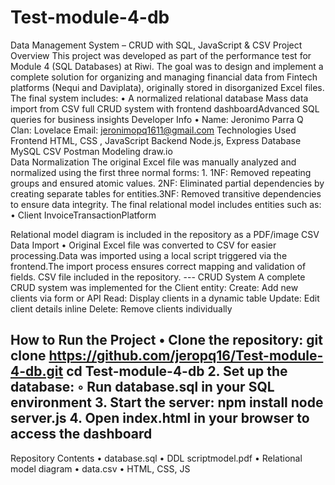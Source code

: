 # Test-module-4-db

 Data Management System – CRUD with SQL, JavaScript & CSV 
 Project Overview
This project was developed as part of the performance test for Module 4 (SQL Databases) at Riwi. The goal was to design and implement a complete solution for organizing and managing financial data from Fintech platforms (Nequi and Daviplata), originally stored in disorganized Excel files. The final system includes: 
    • A normalized relational database
Mass data import from CSV full CRUD system with frontend dashboardAdvanced SQL queries for business insights 
 Developer Info
    • Name: Jeronimo Parra Q Clan: Lovelace Email: jeronimopq1611@gmail.com 
 Technologies Used
Frontend  HTML, CSS , JavaScript  Backend  Node.js, Express  Database  MySQL  CSV  Postman  Modeling  draw.io  
 Data Normalization
The original Excel file was manually analyzed and normalized using the first three normal forms: 
    1. 1NF: Removed repeating groups and ensured atomic values.
2NF: Eliminated partial dependencies by creating separate tables for entities.3NF: Removed transitive dependencies to ensure data integrity. The final relational model includes entities such as: 
    • Client
InvoiceTransactionPlatform

 Relational model diagram is included in the repository as a PDF/image
 CSV Data Import
    • Original Excel file was converted to CSV for easier processing.Data was imported using a local script triggered via the frontend.The import process ensures correct mapping and validation of fields.  CSV file included in the repository. --- 
 CRUD System
A complete CRUD system was implemented for the Client entity: 
Create: Add new clients via form or API
Read: Display clients in a dynamic table
Update: Edit client details inline
Delete: Remove clients individually 

 How to Run the Project
    • Clone the repository:
git clone https://github.com/jeropq16/Test-module-4-db.git
cd Test-module-4-db
    2. Set up the database:
        ◦ Run database.sql in your SQL environment
    3. Start the server:
       npm install
       node server.js
    4. Open index.html in your browser to access the dashboard
--- 
 Repository Contents
    • database.sql
    •  DDL scriptmodel.pdf 
    •  Relational model diagram
    • data.csv 
    • HTML, CSS, JS
